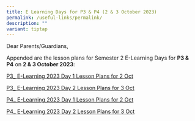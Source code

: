 ```yaml
---
title: E Learning Days for P3 & P4 (2 & 3 October 2023)
permalink: /useful-links/permalink/
description: ""
variant: tiptap
---
```

Dear Parents/Guardians,

Appended are the lesson plans for Semester 2 E-Learning Days for **P3 & P4** on **2 & 3 October 2023**:

[P3_ E-Learning 2023 Day 1 Lesson Plans for 2 Oct](/files/p3_%20e-learning%202023%20day%201%20lesson%20plans%20for%202%20oct.pdf)

[P3_ E-Learning 2023 Day 2 Lesson Plans for 3 Oct](/files/p3_%20e-learning%202023%20day%202%20lesson%20plans%20for%203%20oct.pdf)

[P4_ E-Learning 2023 Day 1 Lesson Plans for 2 Oct](/files/p4_%20e-learning%202023%20day%201%20lesson%20plans%20for%202%20oct.pdf)

[P4_ E-Learning 2023 Day 2 Lesson Plans for 3 Oct](/files/p4_%20e-learning%202023%20day%202%20lesson%20plans%20for%203%20oct.pdf)